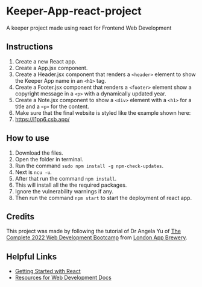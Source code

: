 # Keeper-App-react-project
A keeper project made using react for Frontend Web Development

## Instructions

1. Create a new React app.
2. Create a App.jsx component.
3. Create a Header.jsx component that renders a `<header>` element to show the Keeper App name in an `<h1>` tag.
4. Create a Footer.jsx component that renders a `<footer>` element show a copyright message in a `<p>` with a dynamically updated year.
5. Create a Note.jsx component to show a `<div>` element with a `<h1>` for a title and a `<p>` for the content.
6. Make sure that the final website is styled like the example shown here:
7. https://l1pp6.csb.app/

## How to use

1. Download the files.
2. Open the folder in terminal.
3. Run the command `sudo npm install -g npm-check-updates`.
4. Next is `ncu -u`.
5. After that run the command `npm install`.
5. This will install all the the required packages.
6. Ignore the vulnerability warnings if any.
6. Then run the command `npm start` to start the deployment of react app.


## Credits
This project was made by following the tutorial of Dr Angela Yu of <a href="https://www.udemy.com/course/the-complete-web-development-bootcamp/">The Complete 2022 Web Development Bootcamp</a> from <a href="https://github.com/londonappbrewery">London App Brewery</a>.


## Helpful Links

* <a href="https://reactjs.org/docs/getting-started.html">Getting Started with React</a>
* <a href="https://developer.mozilla.org/en-US/">Resources for Web Development Docs</a>

